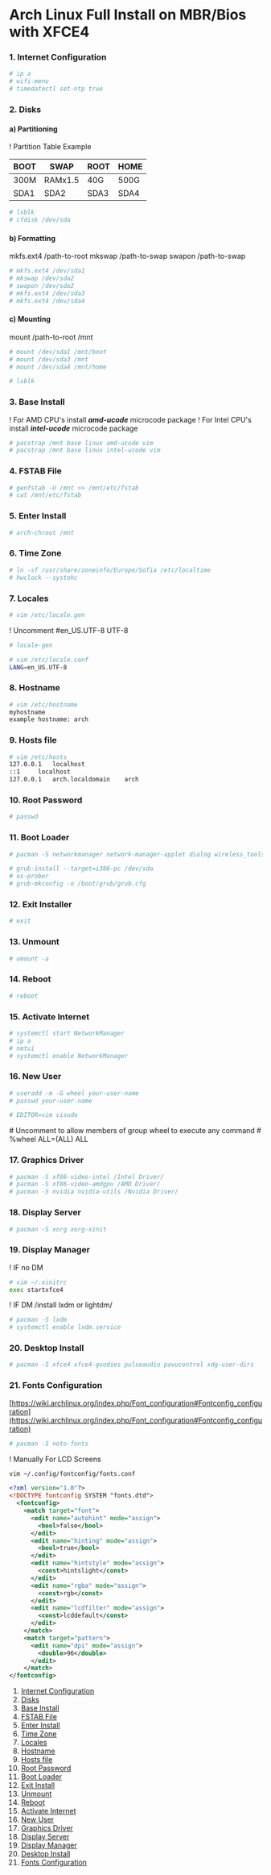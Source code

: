 # Arch Linux Full Install on MBR/Bios with XFCE4

### <a name="1-internet-configuration">1. Internet Configuration</a>

```bash
# ip a
# wifi-menu
# timedatectl set-ntp true
```

### <a name="2-disks">2. Disks</a>

#### a) Partitioning

! Partition Table Example

| BOOT | SWAP | ROOT | HOME |
| ---- | ---- | ---- | ---- |
| 300M | RAMx1.5 | 40G | 500G | 
| SDA1 | SDA2 | SDA3 | SDA4 |

```bash
# lsblk
# cfdisk /dev/sda
```

#### b) Formatting


mkfs.ext4 /path-to-root
mkswap /path-to-swap
swapon /path-to-swap

```bash
# mkfs.ext4 /dev/sda1
# mkswap /dev/sda2
# swapon /dev/sda2
# mkfs.ext4 /dev/sda3
# mkfs.ext4 /dev/sda4
```

#### c) Mounting

mount /path-to-root /mnt

```bash
# mount /dev/sda1 /mnt/boot
# mount /dev/sda3 /mnt
# mount /dev/sda4 /mnt/home

# lsblk
```

### <a name="3-base-install">3. Base Install</a>

! For AMD CPU's install ***amd-ucode*** microcode package
! For Intel CPU's install ***intel-ucode*** microcode package

```bash
# pacstrap /mnt base linux amd-ucode vim
# pacstrap /mnt base linux intel-ucode vim
```


### <a name="4-fstab-file">4. FSTAB File</a>

```bash
# genfstab -U /mnt >> /mnt/etc/fstab
# cat /mnt/etc/fstab
```

### <a name="5-enter-install">5. Enter Install</a>

```bash
# arch-chroot /mnt
```

### <a name="6-time-zone">6. Time Zone</a>

```bash
# ln -sf /usr/share/zoneinfo/Europe/Sofia /etc/localtime
# hwclock --systohc
```

### <a name="7-locales">7. Locales</a>

```bash
# vim /etc/locale.gen
```

! Uncomment #en_US.UTF-8 UTF-8

```bash
# locale-gen

# vim /etc/locale.conf
LANG=en_US.UTF-8
```

### <a name="8-hostname">8. Hostname</a>

```bash
# vim /etc/hostname
myhostname
example hostname: arch
```

### <a name="9-hosts-file">9. Hosts file</a>

```bash
# vim /etc/hosts
127.0.0.1	localhost
::1		localhost
127.0.0.1	arch.localdomain	arch
```

### <a name="10-root-password">10. Root Password</a>

```bash
# passwd
```

### <a name="11-boot-loader">11. Boot Loader</a>

```bash
# pacman -S networkmanager network-manager-applet dialog wireless_tools wpa_supplicant iputils os-prober mtools dosfstools base-devel linux-headers

# grub-install --target=i386-pc /dev/sda
# os-prober
# grub-mkconfig -o /boot/grub/grub.cfg
```

### <a name="12-exit-installer">12. Exit Installer</a>

```bash
# exit
```

### <a name="13-unmount">13. Unmount</a>

```bash
# umount -a
```

### <a name="14-reboot">14. Reboot</a> 

```bash
# reboot
```

### <a name="15-activate-internet">15. Activate Internet</a>

```bash
# systemctl start NetworkManager
# ip a
# nmtui
# systemctl enable NetworkManager
```

### <a name="16-new-user">16. New User</a>

```bash
# useradd -m -G wheel your-user-name
# passwd your-user-name

# EDITOR=vim visudo
```

\# Uncomment to allow members of group wheel to execute any command
\# %wheel ALL=(ALL) ALL


### <a name="17-graphics-driver">17. Graphics Driver</a>

```bash
# pacman -S xf86-video-intel /Intel Driver/
# pacman -S xf86-video-amdgpu /AMD Driver/
# pacman -S nvidia nvidia-utils /Nvidia Driver/
```

### <a name="18-display-server">18. Display Server</a>

```bash
# pacman -S xorg xorg-xinit
```

### <a name="19-display-manager">19. Display Manager</a>

\! IF no DM

```bash
# vim ~/.xinitrc
exec startxfce4
```

\! IF DM /install lxdm or lightdm/
```bash
# pacman -S lxdm
# systemctl enable lxdm.service
```

### <a name="20-desktop-install">20. Desktop Install</a>

```bash
# pacman -S xfce4 xfce4-goodies pulseaudio pavucontrol xdg-user-dirs
```

### <a name="21-fonts-configuration">21. Fonts Configuration</a>
[https://wiki.archlinux.org/index.php/Font_configuration#Fontconfig_configuration](https://wiki.archlinux.org/index.php/Font_configuration#Fontconfig_configuration)

```bash
# pacman -S noto-fonts
```

! Manually For LCD Screens

```bash
vim ~/.config/fontconfig/fonts.conf
```

```xml
<?xml version="1.0"?>
<!DOCTYPE fontconfig SYSTEM "fonts.dtd">
  <fontconfig>
    <match target="font">
      <edit name="autohint" mode="assign">
        <bool>false</bool>
      </edit>
      <edit name="hinting" mode="assign">
        <bool>true</bool>
      </edit>
      <edit name="hintstyle" mode="assign">
        <const>hintslight</const>
      </edit>
      <edit name="rgba" mode="assign">
        <const>rgb</const>
      </edit>
      <edit name="lcdfilter" mode="assign">
        <const>lcddefault</const>
      </edit>
    </match>
    <match target="pattern">
      <edit name="dpi" mode="assign">
        <double>96</double>
      </edit>
    </match>
</fontconfig>
```

1. [Internet Configuration](#1-internet-configuration)
2. [Disks](#2-disks)
3. [Base Install](#3-base-install)
4. [FSTAB File](#4-fstab-file)
5. [Enter Install](#5-enter-install)
6. [Time Zone](#6-time-zone)
7. [Locales](#7-locales)
8. [Hostname](#8-hostname)
9. [Hosts file](#9-hosts-file)
10. [Root Password](#10-root-password)
11. [Boot Loader](#11-boot-loader)
12. [Exit Install](#12-exit-installer)
13. [Unmount](#13-unmount)
14. [Reboot](#14-reboot)
15. [Activate Internet](#15-activate-internet)
16. [New User](#16-new-user)
17. [Graphics Driver](#17-graphics-driver)
18. [Display Server](#18-display-server)
19. [Display Manager](#19-display-manager)
20. [Desktop Install](#20-desktop-install)
21. [Fonts Configuration](#21-fonts-configuration)
